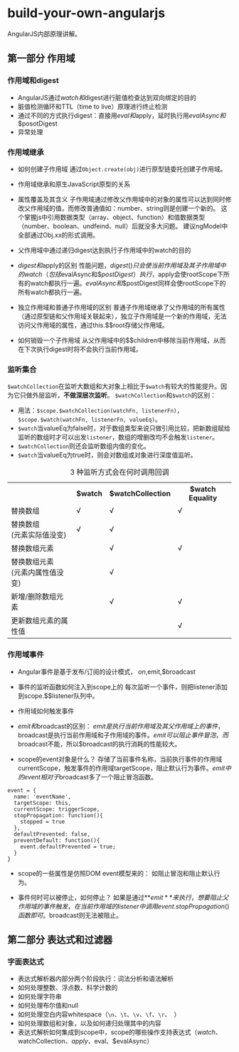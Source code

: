 # build-your-own-angularjs
AngularJS内部原理讲解。

## 第一部分 作用域

### 作用域和digest

- AngularJS通过$watch和$digest进行脏值检查达到双向绑定的目的
- 脏值检测循环和TTL（time to live）原理进行终止检测
- 通过不同的方式执行digest：直接用$eval和$apply，延时执行用$evalAsync和$$posotDigest
- 异常处理

### 作用域继承

- 如何创建子作用域
  通过`Object.create(obj)`进行原型链委托创建子作用域。
- 作用域继承和原生JavaScript原型的关系
- 属性覆盖及其含义
  子作用域通过修改父作用域中的对象的属性可以达到同时修改父作用域的值，而修改普通值如：number、string则是创建一个新的。
  这个掌握js中引用数据类型（array、object、function）和值数据类型（number、boolean、undfeind、null）后就没多大问题。
  建议ngModel中全部通过Obj.xx的形式调用。

- 父作用域中通过递归digest达到执行子作用域中的watch的目的
- $digest和$apply的区别
  性能问题，$digest()只会使当前作用域及其子作用域中的watch（包括$evalAsync和$$postDigest）执行，$apply会使rootScope下所有的watch都执行一遍。$evalAsync和$$postDigest同样会使rootScope下的所有watch都执行一遍。

- 独立作用域和普通子作用域的区别
  普通子作用域继承了父作用域的所有属性（通过原型链和父作用域关联起来），独立子作用域是一个新的作用域，无法访问父作用域的属性，通过this.$$root存储父作用域。

- 如何销毁一个子作用域
  从父作用域中的$$children中移除当前作用域，从而在下次执行digest时将不会执行当前作用域。

### 监听集合
`$watchCollection`在监听大数组和大对象上相比于`$watch`有较大的性能提升。因为它只做外层监听，**不做深层次监听**。
`$watchCollection`和`$watch`的区别：
- 用法：`$scope.$watchCollection(watchFn, listenerFn)`，`$scope.$watch(watchFn, listenerFn, valueEq)`。
- `$watch`当valueEq为false时，对于数组类型来说只做引用比较，把新数组赋给监听的数组时才可以出发`listener`，数组的增删改均不会触发`listener`。
- `$watchCollection`则还会监听数组内值的变化。
- `$watch`当valueEq为true时，则会对数组或对象进行深度值监听。

<table>
  <caption>3 种监听方式会在何时调用回调</caption>
  <tbody>
    <tr>
      <th></th>
      <th>$watch</th>
      <th>$watchCollection</th>
      <th>$watch Equality</th>
    </tr>
    <tr>
      <td>替换数组</td>
      <td>√</td>
      <td>√</td>
      <td>√</td>
    </tr>
    <tr>
      <td>替换数组<br>(元素实际值没变)</td>
      <td>√</td>
      <td>√</td>
      <td></td>
    </tr>
    <tr>
      <td>替换数组元素</td>
      <td></td>
      <td>√</td>
      <td>√</td>
    </tr>
    <tr>
      <td>替换数组元素<br>(元素内属性值没变)</td>
      <td></td>
      <td>√</td>
      <td></td>
    </tr>
    <tr>
      <td>新增/删除数组元素</td>
      <td></td>
      <td>√</td>
      <td>√</td>
    </tr>
    <tr>
      <td>更新数组元素的属性值</td>
      <td></td>
      <td></td>
      <td>√</td>
    </tr>
  </tbody>
</table>

### 作用域事件
- Angular事件是基于发布/订阅的设计模式，
  $on,$emit,$broadcast

- 事件的监听函数如何注入到scope上的
  每次监听一个事件，则把listener添加到scope.$$listener队列中。

- 作用域如何触发事件

- $emit和$broadcast的区别：
  $emit是执行当前作用域及其父作用域上的事件，$broadcast是执行当前作用域和子作用域的事件。$emit可以阻止事件冒泡，而$broadcast不能，所以$broadcast的执行消耗的性能较大。

- scope的event对象是什么？
  存储了当前事件名称，当前执行事件的作用域currentScope，触发事件的作用域targetScope，阻止默认行为事件。$emit中的event相对于$broadcast多了一个阻止冒泡函数。
```
event = {
  name: 'eventName',
  targetScope: this,
  currentScope: triggerScope,
  stopPropagation: function(){
    stopped = true
  },
  defaultPrevented: false,
  preventDefault: function(){
    event.defaultPrevented = true;
  }
}
```

- scope的一些属性是仿照DOM event模型来的：
  如阻止冒泡和阻止默认行为。

- 事件何时可以被停止，如何停止？
  如果是通过**$emit**来执行，想要阻止父作用域的事件触发，在当前作用域的listener中调用event.stopPropagation()函数即可。$broadcast则无法被阻止。


## 第二部分 表达式和过滤器
### 字面表达式
- 表达式解析器内部分两个阶段执行：词法分析和语法解析
- 如何处理整数、浮点数、科学计数的
- 如何处理字符串
- 如何处理布尔值和null
- 如何处理空白内容whitespace（`\n`、`\t`、`\v`、`\f`、`\r`、` `）
- 如何处理数组和对象，以及如何递归处理其中的内容
- 表达式解析如何集成到scope中，scope的哪些操作支持表达式（$watch、$watchCollection、$apply、$eval、$evalAsync）

